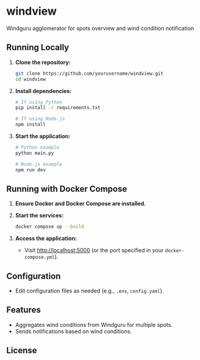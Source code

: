 # windview
Windguru agglomerator for spots overview and wind condition notification

## Running Locally

1. **Clone the repository:**
   ```bash
   git clone https://github.com/yourusername/windview.git
   cd windview
   ```

2. **Install dependencies:**
   ```bash
   # If using Python
   pip install -r requirements.txt

   # If using Node.js
   npm install
   ```

3. **Start the application:**
   ```bash
   # Python example
   python main.py

   # Node.js example
   npm run dev
   ```

## Running with Docker Compose

1. **Ensure Docker and Docker Compose are installed.**

2. **Start the services:**
   ```bash
   docker compose up --build
   ```

3. **Access the application:**
   - Visit [http://localhost:5000](http://localhost:5000) (or the port specified in your `docker-compose.yml`).

## Configuration

- Edit configuration files as needed (e.g., `.env`, `config.yaml`).

## Features

- Aggregates wind conditions from Windguru for multiple spots.
- Sends notifications based on wind conditions.

## License
